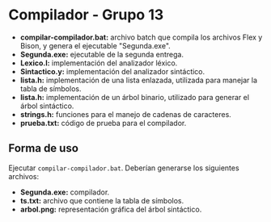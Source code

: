 # Compilador - Grupo 13
- **compilar-compilador.bat:** archivo batch que compila los archivos Flex y Bison, y genera el ejecutable "Segunda.exe".
- **Segunda.exe:** ejecutable de la segunda entrega.
- **Lexico.l:** implementación del analizador léxico.
- **Sintactico.y:** implementación del analizador sintáctico.
- **lista.h:** implementación de una lista enlazada, utilizada para manejar la tabla de símbolos.
- **lista.h:** implementación de un árbol binario, utilizado para generar el árbol sintáctico.
- **strings.h:** funciones para el manejo de cadenas de caracteres.
- **prueba.txt:** código de prueba para el compilador.

## Forma de uso
Ejecutar ```compilar-compilador.bat```. Deberían generarse los siguientes archivos:
  - **Segunda.exe:** compilador.
  - **ts.txt:** archivo que contiene la tabla de símbolos.
  - **arbol.png:** representación gráfica del árbol sintáctico.
